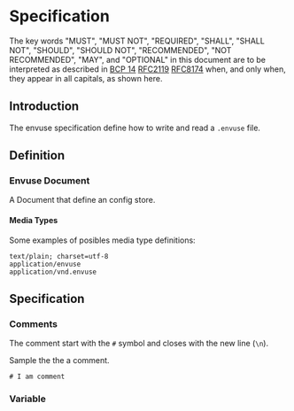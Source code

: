 # Specification

The key words "MUST", "MUST NOT", "REQUIRED", "SHALL", "SHALL NOT", "SHOULD", "SHOULD NOT", "RECOMMENDED", "NOT RECOMMENDED", "MAY", and "OPTIONAL" in this document are to be interpreted as described in [BCP 14](https://tools.ietf.org/html/bcp14) [RFC2119](https://tools.ietf.org/html/rfc2119) [RFC8174](https://tools.ietf.org/html/rfc8174) when, and only when, they appear in all capitals, as shown here.

## Introduction

The envuse specification define how to write and read a `.envuse` file.

## Definition

### Envuse Document

A Document that define an config store.

#### Media Types

Some examples of posibles media type definitions:

```
text/plain; charset=utf-8
application/envuse
application/vnd.envuse
```

## Specification

### Comments

The comment start with the `#` symbol and closes with the new line (`\n`).

Sample the the a comment.

```envuse
# I am comment
```

### Variable
